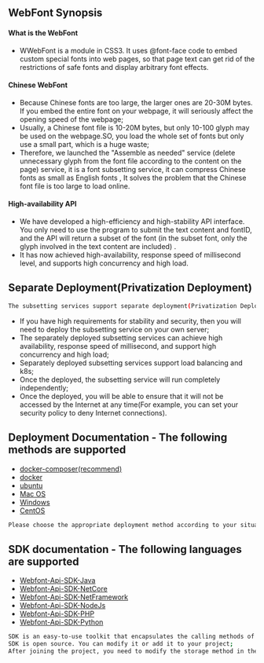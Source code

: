 ## WebFont Synopsis

#### What is the WebFont
- WWebFont is a module in CSS3. It uses @font-face code to embed custom special fonts into web pages, so that page text can get rid of the restrictions of safe fonts and display arbitrary font effects.
#### Chinese WebFont
- Because Chinese fonts are too large, the larger ones are 20-30M bytes. If you embed the entire font on your webpage, it will seriously affect the opening speed of the webpage;
- Usually, a Chinese font file is 10-20M bytes, but only 10-100 glyph may be used on the webpage.SO, you load the whole set of fonts but only use a small part, which is a huge waste;
- Therefore, we launched the "Assemble as needed" service (delete unnecessary glyph from the font file according to the content on the page) service, it is a font subsetting service, it can compress Chinese fonts as small as English fonts , It solves the problem that the Chinese font file is too large to load online.


#### High-availability API
- We have developed a high-efficiency and high-stability API interface. You only need to use the program to submit the text content and fontID, and the API will return a subset of the font (in the subset font, only the glyph involved in the text content are included) .
- It has now achieved high-availability, response speed of millisecond level, and supports high concurrency and high load.


## Separate Deployment(Privatization Deployment)
```sh
The subsetting services support separate deployment(Privatization Deployment)————Deploy the core library of subsetting services on your own server

```

- If you have high requirements for stability and security, then you will need to deploy the subsetting service on your own server;
- The separately deployed subsetting services can achieve high availability, response speed of millisecond, and support high concurrency and high load;
- Separately deployed subsetting services support load balancing and k8s;
- Once the deployed, the subsetting service will run completely independently;
- Once the deployed, you will be able to ensure that it will not be accessed by the Internet at any time(For example, you can set your security policy to deny Internet connections).

## Deployment Documentation - The following methods are supported


- [docker-composer(recommend)](docker-compose.md "docker-composer")
- [docker](docker.md "docker")
- [ubuntu](ubuntu.md "ubuntu")
- [Mac OS](macos.md "Mac OS")
- [Windows](windows.md "Mac OS")
- [CentOS](centos.md "CentOS")
  
```sh
Please choose the appropriate deployment method according to your situation.
```
## SDK documentation - The following languages are supported

- [Webfont-Api-SDK-Java](SDK/webfont-SDK-java(for1.22.2) "Java")
- [Webfont-Api-SDK-NetCore](SDK/webfont-SDK-NetCore(for1.22.2) "NetCore")
- [Webfont-Api-SDK-NetFramework](SDK/webfont-SDK-NetFramework(for1.22.2) "NetFramework")
- [Webfont-Api-SDK-NodeJs](SDK/webfont-SDK-nodejs(for1.22.2) "NodeJs")
- [Webfont-Api-SDK-PHP](SDK/webfont-SDK-PHP(for1.22.2) "PHP")
- [Webfont-Api-SDK-Python](SDK/webfont-SDK-Python(for1.22.2) "Python")
```sh
SDK is an easy-to-use toolkit that encapsulates the calling methods of subsetting services for different languages
SDK is open source. You can modify it or add it to your project;
After joining the project, you need to modify the storage method in the source code to save the font file returned by the API in your storage device.
```
